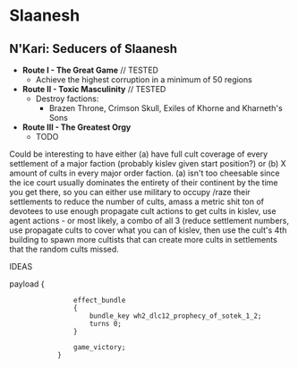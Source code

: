 # Slaanesh

## N'Kari: Seducers of Slaanesh

* **Route I - The Great Game** // TESTED
    * Achieve the highest corruption in a minimum of 50 regions
* **Route II - Toxic Masculinity** // TESTED
    * Destroy factions:
        * Brazen Throne, Crimson Skull, Exiles of Khorne and Kharneth's Sons 
* **Route III - The Greatest Orgy**
    * TODO
    
Could be interesting to have either (a) have full cult coverage of every settlement of a major faction (probably kislev 
given start position?) or (b) X amount of cults in every major order faction. (a) isn't too cheesable since the ice 
court usually dominates the entirety of their continent by the time you get there, so you can either use military to 
occupy /raze their settlements to reduce the number of cults, amass a metric shit ton of devotees to use enough 
propagate cult actions to get cults in kislev, use agent actions - or most likely, a combo of all 3 (reduce settlement 
numbers, use propagate cults to cover what you can of kislev, then use the cult's 4th building to spawn more cultists 
that can create more cults in settlements that the random cults missed.

IDEAS

payload
				{
  
                    effect_bundle
                    {
                        bundle_key wh2_dlc12_prophecy_of_sotek_1_2;
                        turns 0;
                    }
                
					game_victory;
				}
